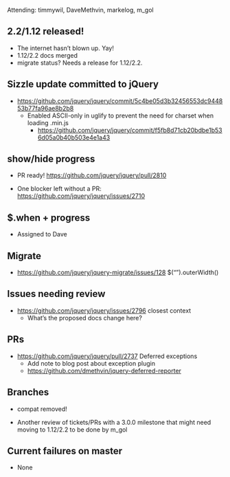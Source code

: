 Attending: timmywil, DaveMethvin, markelog, m_gol

## 2.2/1.12 released!
* The internet hasn’t blown up. Yay!
* 1.12/2.2 docs merged
* migrate status? Needs a release for 1.12/2.2.

## Sizzle update committed to jQuery
* https://github.com/jquery/jquery/commit/5c4be05d3b32456553dc944853b77fa96ae8b2b8 
  - Enabled ASCII-only in uglify to prevent the need for charset when loading .min.js
    * https://github.com/jquery/jquery/commit/f5fb8d71cb20bdbe1b536d05a0b40b503e4e1a43 

## show/hide progress
* PR ready! https://github.com/jquery/jquery/pull/2810 

* One blocker left without a PR: https://github.com/jquery/jquery/issues/2710 

## $.when + progress
* Assigned to Dave

## Migrate
* https://github.com/jquery/jquery-migrate/issues/128 $(“<a>”).outerWidth()

## Issues needing review
* https://github.com/jquery/jquery/issues/2796 closest context
  - What’s the proposed docs change here?

## PRs
* https://github.com/jquery/jquery/pull/2737 Deferred exceptions
  - Add note to blog post about exception plugin
  - https://github.com/dmethvin/jquery-deferred-reporter 

## Branches
* compat removed!

* Another review of tickets/PRs with a 3.0.0 milestone that might need moving to 1.12/2.2 to be done by m_gol

## Current failures on master
* None
